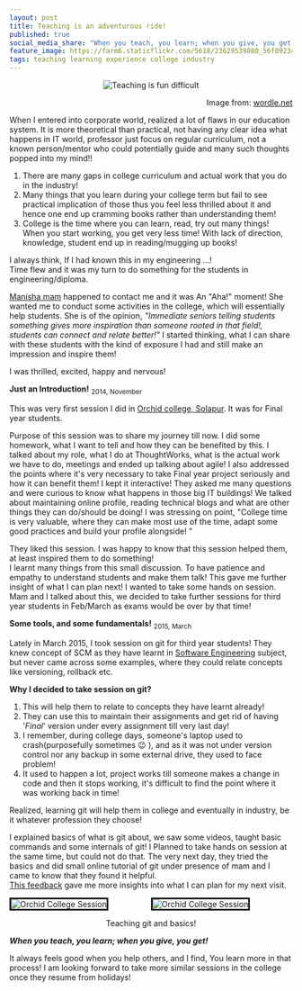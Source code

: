 ```yaml
---
layout: post
title: Teaching is an adventurous ride!
published: true
social_media_share: "When you teach, you learn; when you give, you get!"
feature_image: https://farm6.staticflickr.com/5618/23629539880_56f0923437_m.jpg
tags: teaching learning experience college industry
---
```


<p align="middle">
    <img src="https://farm6.staticflickr.com/5618/23629539880_56f0923437_b.jpg" alt="Teaching is fun difficult ">
    <figcaption align="right">Image from: <a href = "http://www.wordle.net/show/wrdl/803101/Davide%27s_Teaching_Philosophy">wordle.net</a></figcaption>
</p>

When I entered into corporate world, realized a lot of flaws in our education system. It is more theoretical than practical, not having any clear idea what happens in IT world, professor just focus on regular curriculum, not a known person/mentor who could potentially guide and many such thoughts popped into my mind!!

 1. There are many gaps in college curriculum and actual work that you do in the industry!
 2. Many things that you learn during your college term but fail to see practical implication of those thus you feel less thrilled about it and hence one end up cramming books rather than understanding them!
 3. College is the time where you can learn, read, try out many things! When you start working, you get very less time! With lack of direction, knowledge, student end up in reading/mugging up books!

I always think, If I had known this in my engineering ...!<br>
Time flew and it was my turn to do something for the students in engineering/diploma.

 [Manisha mam](https://in.linkedin.com/pub/manisha-choudhari/1a/71b/1b0) happened to contact me and it was An "Aha!" moment! She wanted me to conduct some activities in the college, which will essentially help students. She is of the opinion, _"Immediate seniors telling students something gives more inspiration than someone rooted in that field!, students can connect and relate better!"_
   I started thinking, what I can share with these students with the kind of exposure I had and still make an impression and inspire them!

 I was thrilled, excited, happy and nervous!

**Just an Introduction!**
<sub>2014, November</sub>

This was very first session I did in [Orchid college, Solapur](http://www.nkorchidenggmgmt.ac.in/). It was for Final year students.

Purpose of this session was to share my journey till now. I did some homework, what I want to tell and how they can be benefited by this.
I talked about my role, what I do at ThoughtWorks, what is the actual work we have to do, meetings and ended up talking about agile! I also addressed the points where it's very necessary to take Final year project seriously and how it can benefit them!
I kept it interactive! They asked me many questions and were curious to know what happens in those big IT buildings! We talked about maintaining online profile, reading technical blogs and what are other things they can do/should be doing! I was stressing on point, "College time is very valuable, where they can make most use of the time, adapt some good practices and build your profile alongside! "

   They liked this session.
I was happy to know that this session helped them, at least inspired them to do something! <br>
I learnt many things from this small discussion. To have patience and empathy to understand students and make them talk!
This gave me further insight of what I can plan next! I wanted to take some hands on session. Mam and I talked about this, we decided to take further sessions for third year students in Feb/March as exams would be over by that time!

**Some tools, and some fundamentals!**
<sub>2015, March</sub>

Lately in March 2015, I took session on git for third year students! They knew concept of SCM as they have learnt in [Software Engineering](http://www.pearsonhighered.com/samplechapter/0321200195.pdf) subject, but never came across some examples, where they could relate concepts like versioning, rollback etc.

**Why I decided to take session on git?**

1. This will help them to relate to concepts they have learnt already!
2. They can use this to maintain their assignments and get rid of having '_Final_' version under every assignment till very last day!
3. I remember, during college days, someone's laptop used to crash(purposefully sometimes :wink: ), and as it was not under version control nor any backup in some external drive, they used to face problem!
4. It used to happen a lot, project works till someone makes a change in code and then it stops working, it's difficult to find the point where it was working back in time!

Realized, learning git will help them in college and eventually in industry, be it whatever profession they choose!

I explained basics of what is git about, we saw some videos, taught basic commands and some internals of git! I Planned to take hands on session at the same time, but could not do that. The very next day, they tried the basics and did small online tutorial of git under presence of mam and I came to know that they found it helpful. <br>[This feedback](http://bit.do/git_orchid_feedback) gave me more insights into what I can plan for my next visit.



<p align = "middle">
        <img src="https://farm2.staticflickr.com/1680/23816920252_44854f9355_n.jpg" alt="Orchid College Session" style="float: left" border="3">
	    <img src="https://farm2.staticflickr.com/1494/23842725071_6a6517d16c_n.jpg" alt="Orchid College Session" border="3">
	    <figcaption align="middle">Teaching git and basics! </figcaption>
</p>


**_When you teach, you learn; when you give, you get!_**

It always feels good when you help others, and I find, You learn more in that process! I am looking forward to take more similar sessions in the college once they resume from holidays!
